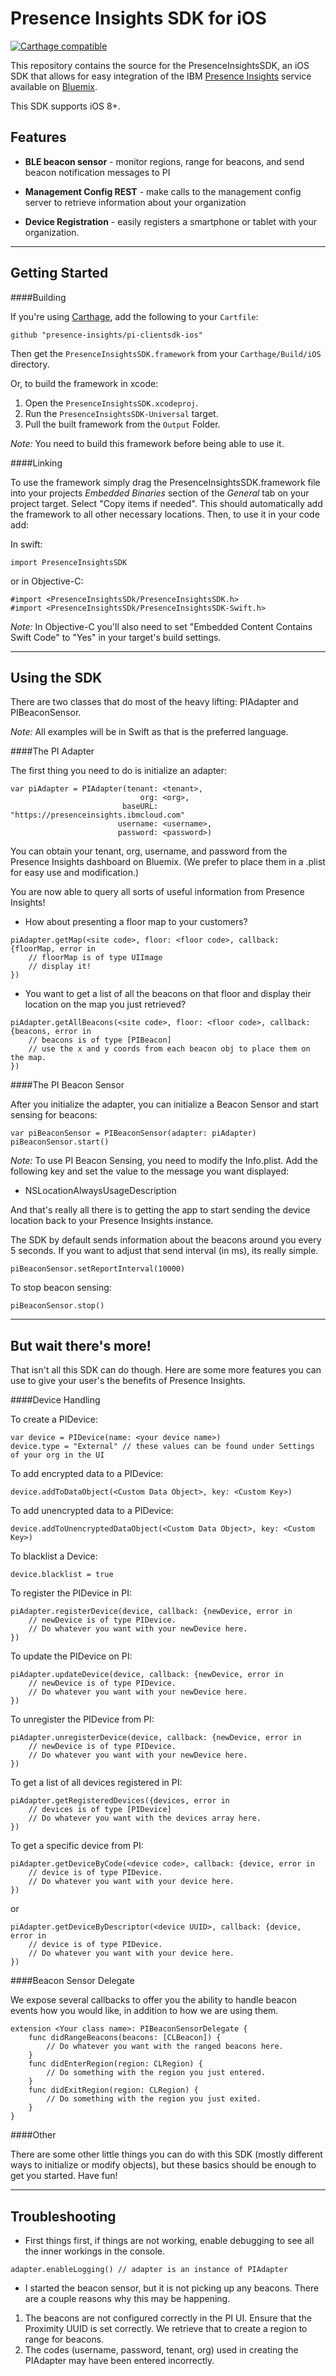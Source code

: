 Presence Insights SDK for iOS
========================

[![Carthage compatible](https://img.shields.io/badge/Carthage-compatible-4BC51D.svg?style=flat)](https://github.com/Carthage/Carthage)

This repository contains the source for the PresenceInsightsSDK, an iOS SDK that allows for easy integration of the IBM [Presence Insights](https://console.ng.bluemix.net/catalog/presence-insights/) service available on [Bluemix](https://console.ng.bluemix.net/).

This SDK supports iOS 8+.

Features
--------

* **BLE beacon sensor** - monitor regions, range for beacons, and send beacon notification messages to PI

* **Management Config REST** - make calls to the management config server to retrieve information about your organization

* **Device Registration** - easily registers a smartphone or tablet with your organization.

------

Getting Started
---------------

####Building

If you're using [Carthage](https://github.com/Carthage/Carthage), add the following to your `Cartfile`:

```
github "presence-insights/pi-clientsdk-ios"
```

Then get the `PresenceInsightsSDK.framework`  from your `Carthage/Build/iOS` directory.

Or, to build the framework in xcode:

1. Open the `PresenceInsightsSDK.xcodeproj`.
2. Run the `PresenceInsightsSDK-Universal` target.
3. Pull the built framework from the `Output` Folder.

*Note:* You need to build this framework before being able to use it.

####Linking

To use the framework simply drag the PresenceInsightsSDK.framework file into your projects *Embedded Binaries* section of the *General* tab on your project target. Select "Copy items if needed". This should automatically add the framework to all other necessary locations. Then, to use it in your code add:

In swift:

```
import PresenceInsightsSDK
```

or in Objective-C:

```
#import <PresenceInsightsSDk/PresenceInsightsSDK.h>
#import <PresenceInsightsSDk/PresenceInsightsSDK-Swift.h>
```

*Note:* In Objective-C you'll also need to set "Embedded Content Contains Swift Code" to "Yes" in your target's build settings.

--------

Using the SDK
-------------

There are two classes that do most of the heavy lifting: PIAdapter and PIBeaconSensor.

*Note:* All examples will be in Swift as that is the preferred language.

####The PI Adapter

The first thing you need to do is initialize an adapter:

```
var piAdapter = PIAdapter(tenant: <tenant>,
                             org: <org>,
                         baseURL: "https://presenceinsights.ibmcloud.com"
                        username: <username>,
                        password: <password>)
```

You can obtain your tenant, org, username, and password from the Presence Insights dashboard on Bluemix.
(We prefer to place them in a .plist for easy use and modification.)

You are now able to query all sorts of useful information from Presence Insights! 

* How about presenting a floor map to your customers?

```
piAdapter.getMap(<site code>, floor: <floor code>, callback: {floorMap, error in
    // floorMap is of type UIImage
    // display it!
})
```

* You want to get a list of all the beacons on that floor and display their location on the map you just retrieved?

```
piAdapter.getAllBeacons(<site code>, floor: <floor code>, callback: {beacons, error in
    // beacons is of type [PIBeacon]
    // use the x and y coords from each beacon obj to place them on the map.
})
```

####The PI Beacon Sensor

After you initialize the adapter, you can initialize a Beacon Sensor and start sensing for beacons:

```
var piBeaconSensor = PIBeaconSensor(adapter: piAdapter)
piBeaconSensor.start()
```

*Note:* To use PI Beacon Sensing, you need to modify the Info.plist. Add the following key and set the value to the message you want displayed:

* NSLocationAlwaysUsageDescription

And that's really all there is to getting the app to start sending the device location back to your Presence Insights instance.

The SDK by default sends information about the beacons around you every 5 seconds. If you want to adjust that send interval (in ms), its really simple.

```
piBeaconSensor.setReportInterval(10000)
```

To stop beacon sensing:

```
piBeaconSensor.stop()
```

--------

But wait there's more!
----------------------

That isn't all this SDK can do though. Here are some more features you can use to give your user's the benefits of Presence Insights.

####Device Handling

To create a PIDevice:

```
var device = PIDevice(name: <your device name>)
device.type = "External" // these values can be found under Settings of your org in the UI
```

To add encrypted data to a PIDevice:

```
device.addToDataObject(<Custom Data Object>, key: <Custom Key>)
```

To add unencrypted data to a PIDevice:

```
device.addToUnencryptedDataObject(<Custom Data Object>, key: <Custom Key>)
```

To blacklist a Device:

```
device.blacklist = true
```

To register the PIDevice in PI:

```		
piAdapter.registerDevice(device, callback: {newDevice, error in
    // newDevice is of type PIDevice.
    // Do whatever you want with your newDevice here.    
})
```

To update the PIDevice on PI:

```		
piAdapter.updateDevice(device, callback: {newDevice, error in
    // newDevice is of type PIDevice.
    // Do whatever you want with your newDevice here.    
})
```

To unregister the PIDevice from PI:

```
piAdapter.unregisterDevice(device, callback: {newDevice, error in
    // newDevice is of type PIDevice.
    // Do whatever you want with your newDevice here.    
})
```

To get a list of all devices registered in PI:

```
piAdapter.getRegisteredDevices({devices, error in
    // devices is of type [PIDevice]
    // Do whatever you want with the devices array here.
})
```

To get a specific device from PI:

```
piAdapter.getDeviceByCode(<device code>, callback: {device, error in
    // device is of type PIDevice.
    // Do whatever you want with your device here.    
})
```
or
```
piAdapter.getDeviceByDescriptor(<device UUID>, callback: {device, error in
    // device is of type PIDevice.
    // Do whatever you want with your device here.    
})
```

####Beacon Sensor Delegate

We expose several callbacks to offer you the ability to handle beacon events how you would like, in addition to how we are using them.

```
extension <Your class name>: PIBeaconSensorDelegate {
    func didRangeBeacons(beacons: [CLBeacon]) {
        // Do whatever you want with the ranged beacons here.
    }
    func didEnterRegion(region: CLRegion) {
        // Do something with the region you just entered.
    }
    func didExitRegion(region: CLRegion) {
        // Do something with the region you just exited.
    }
}
```

####Other

There are some other little things you can do with this SDK (mostly different ways to initialize or modify objects), but these basics should be enough to get you started. Have fun!

------

Troubleshooting
--------------------

*   First things first, if things are not working, enable debugging to see all the inner workings in the console.

`adapter.enableLogging() // adapter is an instance of PIAdapter`

*   I started the beacon sensor, but it is not picking up any beacons. There are a couple reasons why this may be happening.
1.  The beacons are not configured correctly in the PI UI. Ensure that the Proximity UUID is set correctly. We retrieve that to create a region to range for beacons.
2.  The codes (username, password, tenant, org) used in creating the PIAdapter may have been entered incorrectly.
